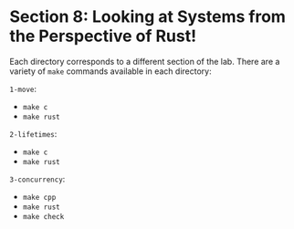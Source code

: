 # Section 8: Looking at Systems from the Perspective of Rust!

Each directory corresponds to a different section of the lab. There are a variety of `make` commands available in each directory:

`1-move`:

- `make c`
- `make rust`

`2-lifetimes`:

- `make c`
- `make rust`

`3-concurrency`:

- `make cpp`
- `make rust`
- `make check`
